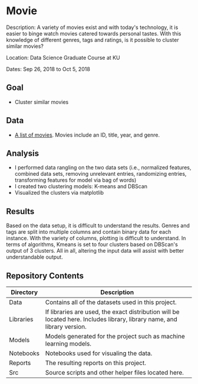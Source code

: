 # Movie

Description: A variety of movies exist and with today's technology, it is easier to binge watch movies catered towards personal tastes. With this knowledge of different genres, tags and ratings, is it possible to cluster similar movies?

Location:  Data Science Graduate Course at KU 

Dates: Sep 26, 2018 to Oct 5, 2018

## Goal
* Cluster similar movies

## Data
* [A list of movies](https://grouplens.org/datasets/movielens/). Movies include an ID, title, year, and genre.

## Analysis
* I performed data rangling on the two data sets (i.e., normalized features, combined data sets, removing unrelevant entries, randomizing entries, transforming features for model via bag of words)
* I created two clustering models: K-means and DBScan
* Visualized the clusters via matplotlib

## Results
Based on the data setup, it is difficult to understand the results. Genres and tags are split into multiple columns and contain binary data for each instance. With the variety of columns, plotting is difficult to understand. In terms of algorithms, Kmeans is set to four clusters based on DBScan's output of 3 clusters. All in all, altering the input data will assist with better understandable output.

## Repository Contents

| Directory | Description |
| --- | ----------- |
| Data | Contains all of the datasets used in this project. |
| Libraries | If libraries are used, the exact distribution will be located here. Includes library, library name, and library version. |
| Models | Models generated for the project such as machine learning models. |
| Notebooks | Notebooks used for visualing the data. |
| Reports | The resulting reports on this project. |
| Src | Source scripts and other helper files located here. |

